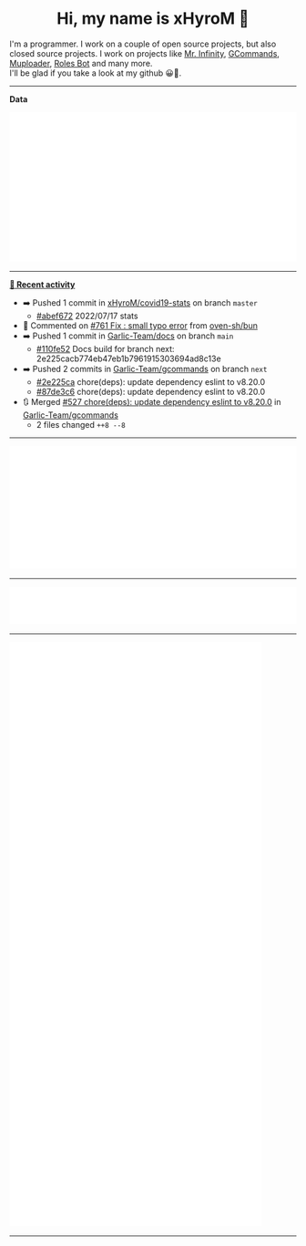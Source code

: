 <p align="center">
    <!-- <img src="https://avatars.githubusercontent.com/u/56601352" width="192" alt="hyro's pfp" /> -->
    <h1 align="center">Hi, my name is xHyroM 👋</h1>
</p>

I'm a programmer. I work on a couple of open source projects, but also closed source projects. I work on projects like [Mr. Infinity](https://discord.com/oauth2/authorize?client_id=720321585625694239&scope=bot%20applications.commands&permissions=8&redirect_uri=https://blobs.gq/imanager&prompt=consent&response_type=code), [GCommands](https://github.com/Garlic-Team/GCommands), [Muploader](https://github.com/xHyroM/Muploader), [Roles Bot](https://github.com/xHyroM/roles-bot) and many more.  
I'll be glad if you take a look at my github 😀👀.

___
**Data**

<img src="https://github.com/xHyroM/xHyroM/blob/master/.cache/base.svg">

___

**[📰 Recent activity](https://github.com/xHyroM)**
* ➡️ Pushed 1 commit in [xHyroM/covid19-stats](https://github.com/xHyroM/covid19-stats) on branch `master`
  * [#abef672](https://github.com/xHyroM/covid19-stats/commit/abef672) 2022/07/17 stats
* 💬 Commented on [#761 Fix : small typo error](https://github.com/oven-sh/bun/issues/761) from [oven-sh/bun](https://github.com/oven-sh/bun)
* ➡️ Pushed 1 commit in [Garlic-Team/docs](https://github.com/Garlic-Team/docs) on branch `main`
  * [#110fe52](https://github.com/Garlic-Team/docs/commit/110fe52) Docs build for branch next: 2e225cacb774eb47eb1b7961915303694ad8c13e
* ➡️ Pushed 2 commits in [Garlic-Team/gcommands](https://github.com/Garlic-Team/gcommands) on branch `next`
  * [#2e225ca](https://github.com/Garlic-Team/gcommands/commit/2e225ca) chore(deps): update dependency eslint to v8.20.0
  * [#87de3c6](https://github.com/Garlic-Team/gcommands/commit/87de3c6) chore(deps): update dependency eslint to v8.20.0
* 🔃 Merged [#527 chore(deps): update dependency eslint to v8.20.0](https://github.com/Garlic-Team/gcommands/pull/527) in [Garlic-Team/gcommands](https://github.com/Garlic-Team/gcommands)
  * 2 files changed `++8 --8`


___

<img src="https://github.com/xHyroM/xHyroM/blob/master/.cache/isocalendar.svg">

___

<img src="https://github.com/xHyroM/xHyroM/blob/master/.cache/languages.svg">

___

<img src="https://github.com/xHyroM/xHyroM/blob/master/.cache/achievements.svg">

___
